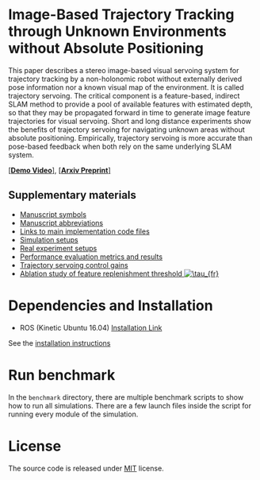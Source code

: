 # Image-Based Trajectory Tracking through Unknown Environments without Absolute Positioning
This paper describes a stereo image-based visual servoing system for trajectory tracking by a non-holonomic robot without externally derived pose information nor a known visual map of the environment. It is called trajectory servoing. The critical component is a feature-based, indirect SLAM method to provide a pool of available features with estimated depth, so that they may be propagated forward in time to generate image feature trajectories for visual servoing. Short and long distance experiments show the benefits of trajectory servoing for navigating unknown areas without absolute positioning. Empirically, trajectory servoing is more accurate than pose-based feedback when both rely on the same underlying SLAM system.

[[**Demo Video**]](https://youtu.be/hOzgUqUTOxY), [[**Arxiv Preprint**]]()

<!-- <img src="https://github.com/ivaROS/PotentialGap/blob/main/assets/coverImg.png" width = 55% height = 55%/> -->

## Supplementary materials

- [Manuscript symbols](https://github.com/ivaROS/TrajectoryServoing/blob/main/SuppMat/symbols.md)
- [Manuscript abbreviations](https://github.com/ivaROS/TrajectoryServoing/blob/main/SuppMat/abbreviations.md)
- [Links to main implementation code files](https://github.com/ivaROS/TrajectoryServoing/blob/main/SuppMat/links_to_algorithm_sections.md)
- [Simulation setups](https://github.com/ivaROS/TrajectoryServoing/blob/main/SuppMat/simulation_setups.md)
- [Real experiment setups](https://github.com/ivaROS/TrajectoryServoing/blob/main/SuppMat/real_experiment_setups.md)
- [Performance evaluation metrics and results](https://github.com/ivaROS/TrajectoryServoing/blob/main/SuppMat/EvaluationMetrics.pdf)
- [Trajectory servoing control gains](https://github.com/ivaROS/TrajectoryServoing/blob/main/SuppMat/TSControlGain.pdf)
- [Ablation study of feature replenishment threshold ![\tau_{fr}](https://latex.codecogs.com/svg.latex?\tau_{fr})](https://github.com/ivaROS/TrajectoryServoing/blob/main/SuppMat/ReplenishmentThresh.pdf)

# Dependencies and Installation

- ROS (Kinetic Ubuntu 16.04) [Installation Link](http://wiki.ros.org/kinetic/Installation/Ubuntu)

See the [installation instructions](https://github.com/ivaROS/TrajectoryServoing/blob/main/installation_guide.md)

# Run benchmark

In the `benchmark` directory, there are multiple benchmark scripts to show how to run all simulations. There are a few launch files inside the script for running every module of the simulation.

<!-- # BibTex Citation
```
@ARTICLE{9513583,
      author={Xu, Ruoyang and Feng, Shiyu and Vela, Patricio},
      journal={IEEE Robotics and Automation Letters},
      title={Potential Gap: A Gap-Informed Reactive Policy for Safe Hierarchical Navigation},
      year={2021},
      volume={},
      number={},
      pages={1-1},
      doi={10.1109/LRA.2021.3104623}
}
```

```
R. Xu, S. Feng and P. Vela, "Potential Gap: A Gap-Informed Reactive Policy for Safe Hierarchical Navigation," in IEEE Robotics and Automation Letters, doi: 10.1109/LRA.2021.3104623.
``` -->

# License
The source code is released under [MIT](https://opensource.org/licenses/MIT) license. 
